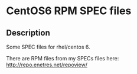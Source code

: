 CentOS6 RPM SPEC files
========================

Description
-----------

Some SPEC files for rhel/centos 6.

There are RPM files from my SPECs files here: http://repo.enetres.net/repoview/

